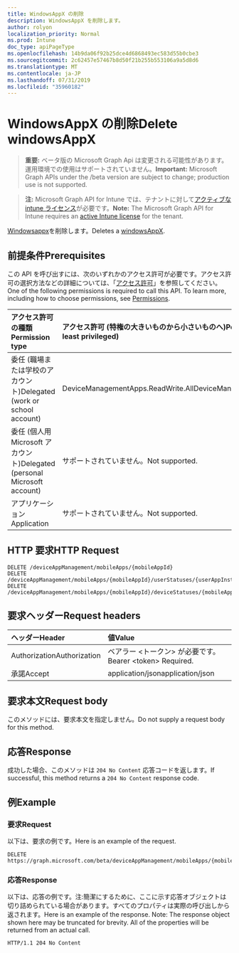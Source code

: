 ```yaml
---
title: WindowsAppX の削除
description: WindowsAppX を削除します。
author: rolyon
localization_priority: Normal
ms.prod: Intune
doc_type: apiPageType
ms.openlocfilehash: 14b9da06f92b25dce4d6868493ec583d55b0cbe3
ms.sourcegitcommit: 2c62457e57467b8d50f21b255b553106a9a5d8d6
ms.translationtype: MT
ms.contentlocale: ja-JP
ms.lasthandoff: 07/31/2019
ms.locfileid: "35960182"
---
```

# <a name="delete-windowsappx"></a><span data-ttu-id="b9a1b-103">WindowsAppX の削除</span><span class="sxs-lookup"><span data-stu-id="b9a1b-103">Delete windowsAppX</span></span>

> <span data-ttu-id="b9a1b-104">**重要:** ベータ版の Microsoft Graph Api は変更される可能性があります。運用環境での使用はサポートされていません。</span><span class="sxs-lookup"><span data-stu-id="b9a1b-104">**Important:** Microsoft Graph APIs under the /beta version are subject to change; production use is not supported.</span></span>

> <span data-ttu-id="b9a1b-105">**注:** Microsoft Graph API for Intune では、テナントに対して[アクティブな intune ライセンス](https://go.microsoft.com/fwlink/?linkid=839381)が必要です。</span><span class="sxs-lookup"><span data-stu-id="b9a1b-105">**Note:** The Microsoft Graph API for Intune requires an [active Intune license](https://go.microsoft.com/fwlink/?linkid=839381) for the tenant.</span></span>

<span data-ttu-id="b9a1b-106">[Windowsappx](../resources/intune-apps-windowsappx.md)を削除します。</span><span class="sxs-lookup"><span data-stu-id="b9a1b-106">Deletes a [windowsAppX](../resources/intune-apps-windowsappx.md).</span></span>

## <a name="prerequisites"></a><span data-ttu-id="b9a1b-107">前提条件</span><span class="sxs-lookup"><span data-stu-id="b9a1b-107">Prerequisites</span></span>
<span data-ttu-id="b9a1b-p101">この API を呼び出すには、次のいずれかのアクセス許可が必要です。アクセス許可の選択方法などの詳細については、「[アクセス許可](/graph/permissions-reference)」を参照してください。</span><span class="sxs-lookup"><span data-stu-id="b9a1b-p101">One of the following permissions is required to call this API. To learn more, including how to choose permissions, see [Permissions](/graph/permissions-reference).</span></span>

|<span data-ttu-id="b9a1b-110">アクセス許可の種類</span><span class="sxs-lookup"><span data-stu-id="b9a1b-110">Permission type</span></span>|<span data-ttu-id="b9a1b-111">アクセス許可 (特権の大きいものから小さいものへ)</span><span class="sxs-lookup"><span data-stu-id="b9a1b-111">Permissions (from most to least privileged)</span></span>|
|:---|:---|
|<span data-ttu-id="b9a1b-112">委任 (職場または学校のアカウント)</span><span class="sxs-lookup"><span data-stu-id="b9a1b-112">Delegated (work or school account)</span></span>|<span data-ttu-id="b9a1b-113">DeviceManagementApps.ReadWrite.All</span><span class="sxs-lookup"><span data-stu-id="b9a1b-113">DeviceManagementApps.ReadWrite.All</span></span>|
|<span data-ttu-id="b9a1b-114">委任 (個人用 Microsoft アカウント)</span><span class="sxs-lookup"><span data-stu-id="b9a1b-114">Delegated (personal Microsoft account)</span></span>|<span data-ttu-id="b9a1b-115">サポートされていません。</span><span class="sxs-lookup"><span data-stu-id="b9a1b-115">Not supported.</span></span>|
|<span data-ttu-id="b9a1b-116">アプリケーション</span><span class="sxs-lookup"><span data-stu-id="b9a1b-116">Application</span></span>|<span data-ttu-id="b9a1b-117">サポートされていません。</span><span class="sxs-lookup"><span data-stu-id="b9a1b-117">Not supported.</span></span>|

## <a name="http-request"></a><span data-ttu-id="b9a1b-118">HTTP 要求</span><span class="sxs-lookup"><span data-stu-id="b9a1b-118">HTTP Request</span></span>
<!-- {
  "blockType": "ignored"
}
-->
``` http
DELETE /deviceAppManagement/mobileApps/{mobileAppId}
DELETE /deviceAppManagement/mobileApps/{mobileAppId}/userStatuses/{userAppInstallStatusId}/app
DELETE /deviceAppManagement/mobileApps/{mobileAppId}/deviceStatuses/{mobileAppInstallStatusId}/app
```

## <a name="request-headers"></a><span data-ttu-id="b9a1b-119">要求ヘッダー</span><span class="sxs-lookup"><span data-stu-id="b9a1b-119">Request headers</span></span>
|<span data-ttu-id="b9a1b-120">ヘッダー</span><span class="sxs-lookup"><span data-stu-id="b9a1b-120">Header</span></span>|<span data-ttu-id="b9a1b-121">値</span><span class="sxs-lookup"><span data-stu-id="b9a1b-121">Value</span></span>|
|:---|:---|
|<span data-ttu-id="b9a1b-122">Authorization</span><span class="sxs-lookup"><span data-stu-id="b9a1b-122">Authorization</span></span>|<span data-ttu-id="b9a1b-123">ベアラー &lt;トークン&gt; が必要です。</span><span class="sxs-lookup"><span data-stu-id="b9a1b-123">Bearer &lt;token&gt; Required.</span></span>|
|<span data-ttu-id="b9a1b-124">承諾</span><span class="sxs-lookup"><span data-stu-id="b9a1b-124">Accept</span></span>|<span data-ttu-id="b9a1b-125">application/json</span><span class="sxs-lookup"><span data-stu-id="b9a1b-125">application/json</span></span>|

## <a name="request-body"></a><span data-ttu-id="b9a1b-126">要求本文</span><span class="sxs-lookup"><span data-stu-id="b9a1b-126">Request body</span></span>
<span data-ttu-id="b9a1b-127">このメソッドには、要求本文を指定しません。</span><span class="sxs-lookup"><span data-stu-id="b9a1b-127">Do not supply a request body for this method.</span></span>

## <a name="response"></a><span data-ttu-id="b9a1b-128">応答</span><span class="sxs-lookup"><span data-stu-id="b9a1b-128">Response</span></span>
<span data-ttu-id="b9a1b-129">成功した場合、このメソッドは `204 No Content` 応答コードを返します。</span><span class="sxs-lookup"><span data-stu-id="b9a1b-129">If successful, this method returns a `204 No Content` response code.</span></span>

## <a name="example"></a><span data-ttu-id="b9a1b-130">例</span><span class="sxs-lookup"><span data-stu-id="b9a1b-130">Example</span></span>

### <a name="request"></a><span data-ttu-id="b9a1b-131">要求</span><span class="sxs-lookup"><span data-stu-id="b9a1b-131">Request</span></span>
<span data-ttu-id="b9a1b-132">以下は、要求の例です。</span><span class="sxs-lookup"><span data-stu-id="b9a1b-132">Here is an example of the request.</span></span>
``` http
DELETE https://graph.microsoft.com/beta/deviceAppManagement/mobileApps/{mobileAppId}
```

### <a name="response"></a><span data-ttu-id="b9a1b-133">応答</span><span class="sxs-lookup"><span data-stu-id="b9a1b-133">Response</span></span>
<span data-ttu-id="b9a1b-p102">以下は、応答の例です。注:簡潔にするために、ここに示す応答オブジェクトは切り詰められている場合があります。すべてのプロパティは実際の呼び出しから返されます。</span><span class="sxs-lookup"><span data-stu-id="b9a1b-p102">Here is an example of the response. Note: The response object shown here may be truncated for brevity. All of the properties will be returned from an actual call.</span></span>
``` http
HTTP/1.1 204 No Content
```





